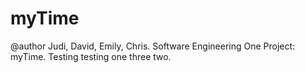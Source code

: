 # myTime
@author Judi, David, Emily, Chris. 
Software Engineering One Project: myTime. 
 Testing testing one three two.
 
